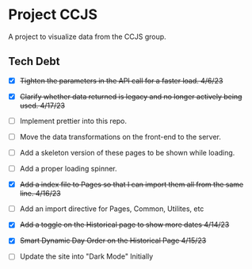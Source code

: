# Project CCJS

A project to visualize data from the CCJS group.

## Tech Debt

- [X] ~~Tighten the parameters in the API call for a faster load. 4/6/23~~

- [X] ~~Clarify whether data returned is legacy and no longer actively being used. 4/17/23~~ 

- [ ] Implement prettier into this repo.

- [ ] Move the data transformations on the front-end to the server. 

- [ ] Add a skeleton version of these pages to be shown while loading.

- [ ] Add a proper loading spinner.

- [X] ~~Add a index file to Pages so that I can import them all from the same line. 4/16/23~~

- [ ] Add an import directive for Pages, Common, Utilites, etc

- [X] ~~Add a toggle on the Historical page to show more dates 4/14/23~~

- [X] ~~Smart Dynamic Day Order on the Historical Page 4/15/23~~

- [ ] Update the site into "Dark Mode" Initially